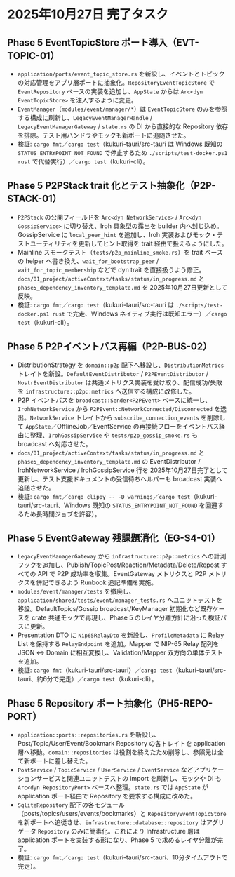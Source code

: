 # 2025年10月27日 完了タスク

## Phase 5 EventTopicStore ポート導入（EVT-TOPIC-01）
- `application/ports/event_topic_store.rs` を新設し、イベントとトピックの対応管理をアプリ層ポートに抽象化。`RepositoryEventTopicStore` で `EventRepository` ベースの実装を追加し、`AppState` からは `Arc<dyn EventTopicStore>` を注入するように変更。
- `EventManager`（`modules/event/manager/*`）は `EventTopicStore` のみを参照する構成に刷新し、`LegacyEventManagerHandle` / `LegacyEventManagerGateway` / `state.rs` の DI から直接的な Repository 依存を排除。テスト用ハンドラやモックも新ポートに追随させた。
- 検証: `cargo fmt`／`cargo test`（kukuri-tauri/src-tauri は Windows 既知の `STATUS_ENTRYPOINT_NOT_FOUND` で停止するため `./scripts/test-docker.ps1 rust` で代替実行）／`cargo test`（kukuri-cli）。

## Phase 5 P2PStack trait 化とテスト抽象化（P2P-STACK-01）
- `P2PStack` の公開フィールドを `Arc<dyn NetworkService>` / `Arc<dyn GossipService>` に切り替え、Iroh 具象型の露出を builder 内へ封じ込め。GossipService に `local_peer_hint` を追加し、Iroh 実装およびモック・テストユーティリティを更新してヒント取得を trait 経由で扱えるようにした。
- Mainline スモークテスト（`tests/p2p_mainline_smoke.rs`）を trait ベースの helper へ書き換え、`wait_for_bootstrap_peer` / `wait_for_topic_membership` などで dyn trait を直接扱うよう修正。`docs/01_project/activeContext/tasks/status/in_progress.md` と `phase5_dependency_inventory_template.md` を 2025年10月27日更新として反映。
- 検証: `cargo fmt`／`cargo test`（kukuri-tauri/src-tauri は `./scripts/test-docker.ps1 rust` で完走、Windows ネイティブ実行は既知エラー）／`cargo test`（kukuri-cli）。

## Phase 5 P2Pイベントバス再編（P2P-BUS-02）
- DistributionStrategy を `domain::p2p` 配下へ移設し、`DistributionMetrics` トレイトを新設。`DefaultEventDistributor` / `P2PEventDistributor` / `NostrEventDistributor` は共通メトリクス実装を受け取り、配信成功/失敗を `infrastructure::p2p::metrics` へ送信する構成に改修した。
- P2P イベントバスを `broadcast::Sender<P2PEvent>` ベースに統一し、`IrohNetworkService` から `P2PEvent::NetworkConnected/Disconnected` を送出。`NetworkService` トレイトから `subscribe_connection_events` を削除して `AppState`／OfflineJob／EventService の再接続フローをイベントバス経由に整理、`IrohGossipService` や `tests/p2p_gossip_smoke.rs` も broadcast へ対応させた。
- `docs/01_project/activeContext/tasks/status/in_progress.md` と `phase5_dependency_inventory_template.md` の EventDistributor / IrohNetworkService / IrohGossipService 行を 2025年10月27日完了として更新し、テスト支援ドキュメントの受信待ちヘルパーも broadcast 実装へ追随させた。
- 検証: `cargo fmt`／`cargo clippy -- -D warnings`／`cargo test`（kukuri-tauri/src-tauri、Windows 既知の `STATUS_ENTRYPOINT_NOT_FOUND` を回避するため長時間ジョブを許容）。

## Phase 5 EventGateway 残課題消化（EG-S4-01）
- `LegacyEventManagerGateway` から `infrastructure::p2p::metrics` への計測フックを追加し、Publish/TopicPost/Reaction/Metadata/Delete/Repost すべての API で P2P 成功率を収集。EventGateway メトリクスと P2P メトリクスを併記できるよう Runbook 追記準備を実施。
- `modules/event/manager/tests` を撤廃し、`application/shared/tests/event/manager_tests.rs` へユニットテストを移設。DefaultTopics/Gossip broadcast/KeyManager 初期化など既存ケースを crate 共通モックで再現し、Phase 5 のレイヤ分離方針に沿った検証パスに更新。
- Presentation DTO に `Nip65RelayDto` を新設し、`ProfileMetadata` に Relay List を保持する `RelayEndpoint` を追加。Mapper で NIP-65 Relay 配列を JSON ↔ Domain に相互変換し、Validation/Mapper 双方向の単体テストを追加。
- 検証: `cargo fmt`（kukuri-tauri/src-tauri）／`cargo test`（kukuri-tauri/src-tauri、約6分で完走）／`cargo test`（kukuri-cli）。

## Phase 5 Repository ポート抽象化（PH5-REPO-PORT）
- `application::ports::repositories.rs` を新設し、Post/Topic/User/Event/Bookmark Repository の各トレイトを application 層へ移動。`domain::repositories` は役割を終えたため削除し、参照元は全て新ポートに差し替えた。
- `PostService` / `TopicService` / `UserService` / `EventService` などアプリケーションサービスと関連ユニットテストの import を刷新し、モックや DI も `Arc<dyn RepositoryPort>` ベースへ整理。`state.rs` では `AppState` が application ポート経由で Repository を要求する構成に改めた。
- `SqliteRepository` 配下の各モジュール（posts/topics/users/events/bookmarks）と `RepositoryEventTopicStore` を新ポートへ追従させ、`infrastructure::database::repository` はアグリゲータ `Repository` のみに簡素化。これにより Infrastructure 層は application ポートを実装する形になり、Phase 5 で求めるレイヤ分離が完了。
- 検証: `cargo fmt`／`cargo test`（kukuri-tauri/src-tauri、10分タイムアウトで完走）。
